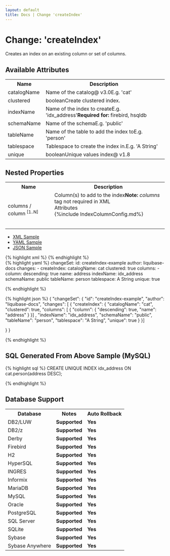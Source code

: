 ```yaml
---
layout: default
title: Docs | Change 'createIndex'
---
```


<!-- ====================================================== -->
<!-- GENERATED BY ChangeDocGenerator DO NOT MODIFY MANUALLY -->
<!-- ====================================================== -->

  <script>
  $(function() {
    $( "#changelog-tabs" ).tabs();
  });
</script>

# Change: 'createIndex'

Creates an index on an existing column or set of columns.

## Available Attributes ##

<table class='attribs'>
<tr><th>Name</th><th>Description</th></tr>
<tr><td class="name">catalogName</td><td class="desc">Name of the catalog<span class="right"><span class="since">@ v3.0</span><span class="sample">E.g. <span class="val">&#x27;cat&#x27;</span></span></span></td></tr>
<tr><td class="name">clustered</td><td class="desc"><span class="type">boolean</span>Create clustered index.<span class="right"></span></td></tr>
<tr><td class="name">indexName</td><td class="desc">Name of the index to create<span class="right"><span class="sample">E.g. <span class="val">&#x27;idx_address&#x27;</span></span></span><span class="right"><b>Required for: </b>firebird, hsqldb</span></td></tr>
<tr><td class="name">schemaName</td><td class="desc">Name of the schema<span class="right"><span class="sample">E.g. <span class="val">&#x27;public&#x27;</span></span></span></td></tr>
<tr><td class="name" required>tableName</td><td class="desc">Name of the table to add the index to<span class="right"><span class="sample">E.g. <span class="val">&#x27;person&#x27;</span></span></span></td></tr>
<tr><td class="name">tablespace</td><td class="desc">Tablespace to create the index in.<span class="right"><span class="sample">E.g. <span class="val">&#x27;A String&#x27;</span></span></span></td></tr>
<tr><td class="name">unique</td><td class="desc"><span class="type">boolean</span>Unique values index<span class="right"><span class="since">@ v1.8</span></span></td></tr>
</table>

## Nested Properties ##

<table id="nestedProps" class="attribs">
<tr><th>Name</th><th>Description</th></tr><tr><td class="name">columns&nbsp;/ <span class="right" required>column&nbsp;<sup>[1..N]</sup></span></td><td class="desc">Column(s) to add to the index<span class="right"><b>Note:</b> <i>columns</i> tag not required in XML</span><div class="header">Attributes</div><table id="nestedAttrs">{%include IndexColumnConfig.md%}</table></td></tr>
</table><div id='changelog-tabs'>
<ul>
    <li><a href="#tab-xml">XML Sample</a></li>
    <li><a href="#tab-yaml">YAML Sample</a></li>
    <li><a href="#tab-json">JSON Sample</a></li>
  </ul>
<div id='tab-xml'>
{% highlight xml %}
<changeSet author="liquibase-docs" id="createIndex-example">
    <createIndex catalogName="cat"
            clustered="true"
            indexName="idx_address"
            schemaName="public"
            tableName="person"
            tablespace="A String"
            unique="true">
        <column descending="true" name="address"/>
    </createIndex>
</changeSet>
{% endhighlight %}
</div>
<div id='tab-yaml'>
{% highlight yaml %}
changeSet:
  id: createIndex-example
  author: liquibase-docs
  changes:
  - createIndex:
      catalogName: cat
      clustered: true
      columns:
      - column:
          descending: true
          name: address
      indexName: idx_address
      schemaName: public
      tableName: person
      tablespace: A String
      unique: true

{% endhighlight %}
</div>
<div id='tab-json'>
{% highlight json %}
{
  "changeSet": {
    "id": "createIndex-example",
    "author": "liquibase-docs",
    "changes": [
      {
        "createIndex": {
          "catalogName": "cat",
          "clustered": true,
          "columns": [
            {
              "column": {
                "descending": true,
                "name": "address"
              }
            }]
          ,
          "indexName": "idx_address",
          "schemaName": "public",
          "tableName": "person",
          "tablespace": "A String",
          "unique": true
        }
      }]
    
  }
}

{% endhighlight %}
</div>
</div>


## SQL Generated From Above Sample (MySQL)

{% highlight sql %}
CREATE UNIQUE INDEX idx_address ON cat.person(address DESC);


{% endhighlight %}

## Database Support

<table style='border:1;'>
<tr><th>Database</th><th>Notes</th><th>Auto Rollback</th></tr>
<tr><td>DB2/LUW</td><td><b>Supported</b></td><td><b>Yes</b></td></tr>
<tr><td>DB2/z</td><td><b>Supported</b></td><td><b>Yes</b></td></tr>
<tr><td>Derby</td><td><b>Supported</b></td><td><b>Yes</b></td></tr>
<tr><td>Firebird</td><td><b>Supported</b></td><td><b>Yes</b></td></tr>
<tr><td>H2</td><td><b>Supported</b></td><td><b>Yes</b></td></tr>
<tr><td>HyperSQL</td><td><b>Supported</b></td><td><b>Yes</b></td></tr>
<tr><td>INGRES</td><td><b>Supported</b></td><td><b>Yes</b></td></tr>
<tr><td>Informix</td><td><b>Supported</b></td><td><b>Yes</b></td></tr>
<tr><td>MariaDB</td><td><b>Supported</b></td><td><b>Yes</b></td></tr>
<tr><td>MySQL</td><td><b>Supported</b></td><td><b>Yes</b></td></tr>
<tr><td>Oracle</td><td><b>Supported</b></td><td><b>Yes</b></td></tr>
<tr><td>PostgreSQL</td><td><b>Supported</b></td><td><b>Yes</b></td></tr>
<tr><td>SQL Server</td><td><b>Supported</b></td><td><b>Yes</b></td></tr>
<tr><td>SQLite</td><td><b>Supported</b></td><td><b>Yes</b></td></tr>
<tr><td>Sybase</td><td><b>Supported</b></td><td><b>Yes</b></td></tr>
<tr><td>Sybase Anywhere</td><td><b>Supported</b></td><td><b>Yes</b></td></tr>
</table>
